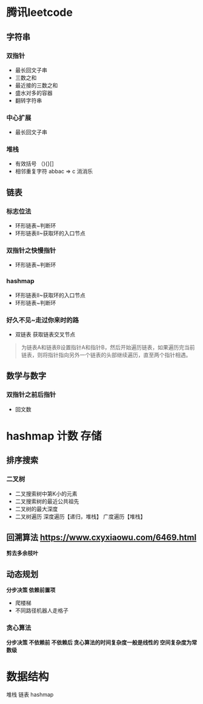 # 腾讯leetcode
## 字符串

### 双指针
- 最长回文子串
- 三数之和 
- 最近接的三数之和
- 盛水对多的容器
- 翻转字符串

### 中心扩展
- 最长回文子串

### 堆栈
- 有效括号 （){}[]  
- 相邻重复字符 abbac => c  消消乐

## 链表
### 标志位法 
- 环形链表~判断环   
- 环形链表II~获取环的入口节点
### 双指针之快慢指针
- 环形链表~判断环 
### hashmap 
- 环形链表II~获取环的入口节点
- 环形链表~判断环 
### 好久不见~走过你来时的路
- 双链表 获取链表交叉节点
>为链表A和链表B设置指针A和指针B，然后开始遍历链表，如果遍历完当前链表，则将指针指向另外一个链表的头部继续遍历，直至两个指针相遇。

## 数学与数字
### 双指针之前后指针
- 回文数
# hashmap 计数 存储

## 排序搜索
### 二叉树
- 二叉搜索树中第K小的元素
- 二叉搜索树的最近公共祖先
- 二叉树的最大深度
- 二叉树遍历 深度遍历【递归，堆栈】   广度遍历【堆栈】

## 回溯算法  https://www.cxyxiaowu.com/6469.html
**剪去多余枝叶**

## 动态规划
**分步决策  依赖前置项**
- 爬楼梯
- 不同路径机器人走格子
### 贪心算法
**分步决策 不依赖前 不依赖后   贪心算法的时间复杂度一般是线性的 空间复杂度为常数级**


# 数据结构 
堆栈
链表
hashmap
